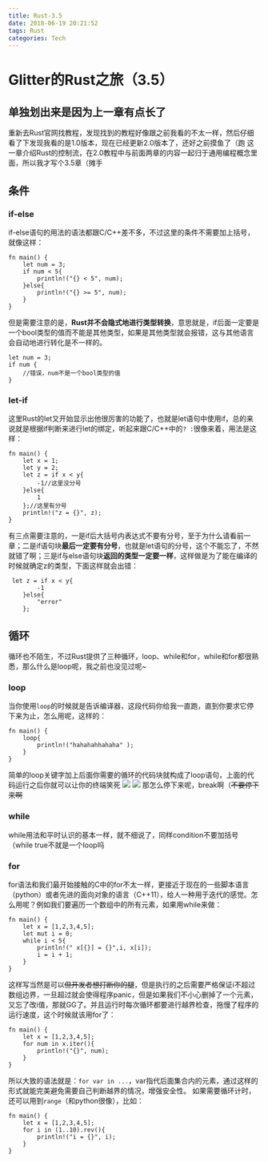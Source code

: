 ```yaml
---
title: Rust-3.5
date: 2018-06-19 20:21:52
tags: Rust
categories: Tech
---
```

# Glitter的Rust之旅（3.5）
## 单独划出来是因为上一章有点长了
重新去Rust官网找教程，发现找到的教程好像跟之前我看的不太一样，然后仔细看了下发现我看的是1.0版本，现在已经更新2.0版本了，还好之前摸鱼了（跑
这一章介绍Rust的控制流，在2.0教程中与前面两章的内容一起归于通用编程概念里面，所以我才写个3.5章（摊手

<!-- more -->
## 条件
### if-else
if-else语句的用法的语法都跟C/C++差不多，不过这里的条件不需要加上括号，就像这样：
```
fn main() {
    let num = 3;
    if num < 5{
        println!("{} < 5", num);
    }else{
        println!("{} >= 5", num);
    }
}
```
但是需要注意的是，**Rust并不会隐式地进行类型转换**，意思就是，if后面一定要是一个bool类型的值而不能是其他类型，如果是其他类型就会报错，这与其他语言会自动地进行转化是不一样的。
```
let num = 3;
if num {
	//错误，num不是一个bool类型的值
}
```

### let-if
这里Rust的let又开始显示出他很厉害的功能了，也就是let语句中使用if，总的来说就是根据if判断来进行let的绑定，听起来跟C/C++中的`? :`很像来着，用法是这样：
```
fn main() {
    let x = 1;
    let y = 2;
    let z = if x < y{
        -1//这里没分号
    }else{
        1
    };//这里有分号
    println!("z = {}", z);
}
```
有三点需要注意的，一是if后大括号内表达式不要有分号，至于为什么请看前一章；二是if语句块**最后一定要有分号**，也就是let语句的分号，这个不能忘了，不然就错了啊；三是if与else语句块**返回的类型一定要一样**，这样做是为了能在编译的时候就确定z的类型，下面这样就会出错：
```
 let z = if x < y{
        -1
    }else{
        "error"
    };
```

## 循环
循环也不陌生，不过Rust提供了三种循环，loop、while和for，while和for都很熟悉，那么什么是loop呢，我之前也没见过呢~

### loop
当你使用`loop`的时候就是告诉编译器，这段代码你给我一直跑，直到你要求它停下来为止，怎么用呢，这样的：
```
fn main() {
    loop{
        println!("hahahahhahaha" );
    }
}
```
简单的loop关键字加上后面你需要的循环的代码块就构成了loop语句，上面的代码运行之后你就可以让你的终端笑死
![](https://ws1.sinaimg.cn/large/8c185877gy1fsgqca0jn0j20b507aq2p.jpg)
![](https://ws1.sinaimg.cn/large/8c185877gy1fsgqbqfbq5j201y023dfx.jpg)
那怎么停下来呢，break啊（~~不要停下来啊~~

### while
while用法和平时认识的基本一样，就不细说了，同样condition不要加括号（while true不就是一个loop吗

### for
for语法和我们最开始接触的C中的for不太一样，更接近于现在的一些脚本语言（python）或者先进的面向对象的语言（C++11），给人一种用于迭代的感觉。怎么用呢？例如我们要遍历一个数组中的所有元素，如果用while来做：
```
fn main() {
    let x = [1,2,3,4,5];
    let mut i = 0;
    while i < 5{
        println!(" x[{}] = {}",i, x[i]);
        i = i + 1;
    }
}
```
这样写当然是可以~~但开发者想打断你的腿~~，但是执行的之后需要严格保证i不超过数组边界，一旦超过就会使得程序panic，但是如果我们不小心删掉了一个元素，又忘了改i值，那就GG了。并且运行时每次循环都要进行越界检查，拖慢了程序的运行速度，这个时候就该用for了：
```
fn main() {
    let x = [1,2,3,4,5];
    for num in x.iter(){
        println!("{}", num);
    }
}
```
所以大致的语法就是：`for var in ...`，var指代后面集合内的元素，通过这样的形式就能完美避免需要自己判断越界的情况，增强安全性。
如果需要循环计时，还可以用到`range`（和python很像），比如：
```
fn main() {
    let x = [1,2,3,4,5];
    for i in (1..10).rev(){
        println!("i = {}", i);
    }
}
```
